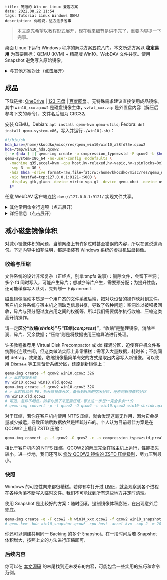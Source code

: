 ```
title: 简陋的 Win on Linux 兼容方案
date: 2022.08.22 11:54
tags: Tutorial Linux Windows QEMU
description: 你说说，这方法多省事
```

> 本文原先希望以教程形式展开，现在看来细节是讲不完了，重要内容提一下完事。

桌面 Linux 下运行 Windows 程序的解决方案五花八门。本文所述方案以 **稳定易用** 为首要目标：QEMU (KVM) + 精简版 Win10。WebDAV 文件共享。使用 Snapshot 避免写入原始镜像。

<details>
<summary>与其他方案对比（点击展开）</summary>

对比 Wine：

- Wine 性能好；本方案图形性能较弱。
- 本方案几乎无需维护，一劳永逸；Wine 有时需为特定应用作出调整，**存在紧急情况下新应用无法运行的尴尬**。

对比其他虚拟机：

- VitrualBox 图形性能略好，但需额外内核模块；本方案使用 KVM，更稳定。
- 本方案中 QCOW2 磁盘镜像支持 ZSTD 压缩，体积小（当前为 `1.33 GiB`）。

</details>

## 成品

下载链接: [OneDrive](https://1drv.ms/f/s!AndLPYbx5v06kh_hMRzLhgoTqOvN) | [123 云盘](https://www.123pan.com/s/SfI0Vv-yDEhd) | [百度网盘](https://pan.baidu.com/s/1M0zD537bNU5i78pcIyYk_w) 。无特殊需求建议直接使用成品镜像。其中 `win10_xxx.qcow2` 是磁盘镜像主体，`vvfat_xxx.zip` 是外置盘内容（解压后参考下文的命令），文件名后缀为 CRC32。

安装 QEMU。Debian: `apt install qemu-kvm qemu-utils`; Fedora: `dnf install qemu-system-x86`。写入并运行 `./win10(.sh)`：

```sh
#!/bin/sh
hda_base=/home/kkocdko/misc/res/qemu_win10/win10_a58fd75e.qcow2
hda=/tmp/win10_hda.qcow2
[ -e $hda ] || qemu-img create -o compression_type=zstd -F qcow2 -b $hda_base -f qcow2 $hda
qemu-system-x86_64 -no-user-config -nodefaults \
  -machine q35,accel=kvm -cpu host,hv-relaxed,hv-vapic,hv-spinlocks=0x1fff,hv-vpindex,hv-time,hv-synic,hv-stimer -rtc base=localtime \
  -smp 3 -m 3G \
  -hda $hda -drive format=raw,file=fat:rw:/home/kkocdko/misc/res/qemu_win10/vvfat \
  -nic hostfwd=tcp:127.0.0.1:9121-:5000 \
  -display gtk,gl=on -device virtio-vga-gl -device qemu-xhci -device usb-tablet \
  $*
```

任意 WebDAV 客户端连接 `dav://127.0.0.1:9121/` 实现文件共享。

<details>
<summary>其他常用命令行选项（点击展开）</summary>

```sh
# USB 直通（使用 lsusb 获取两个 id）
-device usb-host,vendorid=0x0000,productid=0x1111
# 音频支持
-audiodev pipewire,id=pw0 -device usb-audio,audiodev=pw0
```

</details>

<details>
<summary>详细信息（点击展开）</summary>

- 集成常用运行库和精简版输入法。自定义内容建议写入外置盘。
- 可参考外置盘中的 `custom_startup.bat` 实现调整分辨率、激活等需求。
- 默认 Administrator 用户，禁用几乎所有安全功能，强制自动登录。
- 制作于 QEMU 6.2，经测试 8.2 可用，之后应该也没问题。
- 触摸板无法平滑滚动：在设置中调整滚轮速度为每次 1 行可以缓解问题。
- 为什么使用中文版系统：有些国内软件在非中文环境下会卡 Bug。也许可以换用 Tiny10。
- 为什么不使用 virt-manager：本文同样适用，只是个人认为直接使用 QEMU 更便捷。

更新日志：

- `20250124(a58fd75e)`：外置盘支持修复 PowerShell 和 SPP 服务。
- `20221002(a58fd75e)`：进一步提升 ZSTD 压缩等级，减小体积。
- `20221001(8b8db6b9)`：统一资源管理器列布局；消除开始菜单最近添加提示；恢复系统属性信息到原版。
- `20220904(d936163a)`：修复输入法无法输入全角符号(原帖 84 楼)；消除 IE 主页破坏提示。

鸣谢：

- [Windows 10 三杰版 LTSB 2016 SE ...](http://wuyou.net/forum.php?mod=viewthread&tid=411792)
- [搜狗五笔输入法 v5.2 ...](http://wuyou.net/forum.php?mod=viewthread&tid=428671)
- [sigoden / dufs - GitHub](https://github.com/sigoden/dufs)
- [Improving the Performance ... QEMU](https://leduccc.medium.com/improving-the-performance-of-a-windows-10-guest-on-qemu-a5b3f54d9cf5)

</details>

## 减小磁盘镜像体积

对减小镜像体积的问题，当前网络上有许多过时甚至错误的内容，所以在这说道两句。下述内容中如非注明，都是指装有 Windows 系统的虚拟机磁盘镜像。

### 收缩与压缩

文件系统的设计非常复杂（正经点，别拿 tmpfs 说事）：删除文件，会留下空洞；多个 fd 同时写入，可能产生碎片；想减少碎片产生，需要预分配；为提升性能，还可能缓存写入队列，先规划一下再 commit...

磁盘镜像驱动本质是一个用户态的文件系统后端，把对块设备的操作映射到文件。客户机文件系统与宿主机之间缺乏信息共享，导致了各种问题：空洞难以被积极回收，碎片与预分配过度占用之间的权衡等。所以我们需要偶尔执行收缩、压缩这类高开销操作。

请一定**区分“收缩(_shrink_)”与“压缩(_compress_)”**。“收缩”是整理镜像，消除空洞、碎片、冗余数据；“压缩”则是将数据使用压缩算法进行处理。

许多教程推荐用 Virtual Disk Precompactor 或 dd 撑满分区，迫使客户机文件系统腾出连续空间，但这类做法实际上非常糟糕：需写入大量数据，耗时长；不能同时 defrag，效果差。收缩镜像最简单有效的方式是取出内容写入新镜像。可以使用 [Dism++](http://dism.cf) 等工具备份系统分区，还原到新镜像上：

```sh
qemu-img create -f qcow2 win10.qcow2 32G
# > 此时安装系统
mv win10.qcow2 win10.old.qcow2
qemu-img create -f qcow2 win10.qcow2 32G
# > 此时启动到 PE，拆分原镜像分区，备份到拆出的空闲分区，还原到新镜像的分区
rm win10.old.qcow2
# 可选，差异不明显。如果你接下来还要压缩，那么这一步是**完全多余**的
# qemu-img convert -p -f qcow2 -O qcow2 -c win10.qcow2 win10-shrink.qcow2
```

对于压缩，若你在客户机内使用 NTFS 压缩，就会发现这毫无作用，因为它会尽量减少搬运，导致压缩后数据依然是稀疏分布的。个人认为目前最佳方案是在 QCOW2 上启用 ZSTD 压缩：

```sh
qemu-img convert -p -f qcow2 -O qcow2 -c -o compression_type=zstd,preallocation=off win10.qcow2 win10-zstd.qcow2
```

相比于客户机内的 NTFS 压缩，QCOW2 的解压完全在宿主机上运行，性能损失较小。进一步地，我们还可以 [修改 QCOW2 镜像的 ZSTD 压缩级别](/./post/202206112353)，尽力压到最小。

### 快照

Windows 的可控性向来都很糟糕。若你有幸打开过 [UWF](https://learn.microsoft.com/en-us/windows-hardware/customize/enterprise/unified-write-filter)，就会观察到各个进程在各种角落不断写入临时文件。我们不可能找到所有这些地方并定时清理。

使用 Snapshot 是比较好的方案：随时回滚，遏制镜像体积膨胀，在出现意外后兜底。

```sh
qemu-img create -q -F qcow2 -b win10_xxx.qcow2 -f qcow2 win10_snapshot.qcow2
# qemu-kvm -hda win10_snapshot.qcow2 -cpu host -accel kvm -smp 2 -m 2G
```

你还可以创建共用同一 Backing 的多个 Snapshot。在一段时间后若 Snapshot 体积增大，按照上文的方法进行压缩即可。

### 后续内容

你可以在 [本文源码](https://github.com/kkocdko/kblog/blob/master/source/posts/20220822-1154%20%E7%AE%80%E9%99%8B%E7%9A%84%20Win%20on%20Linux%20%E5%85%BC%E5%AE%B9%E6%96%B9%E6%A1%88.md?plain=1) 的末尾找到还未发布的内容，可能包含一些实用的技巧和命令范例。

<!--
Remove redundant display configs: `HKLM\SYSTEM\ControlSet001\Control\GraphicsDrivers\Configuration\MSBDD...`

```reg
Windows Registry Editor Version 5.00

; Force auto login
[HKEY_LOCAL_MACHINE\SOFTWARE\Microsoft\Windows NT\CurrentVersion\Winlogon]
"DefaultUserName"="Administrator"
"DefaultPassword"=""
"AutoAdminLogon"="1"
"ForceAutoLogon"=dword:00000001
"ForceUnlockLogon"=dword:00000001

; Disable startup delay
[HKEY_CURRENT_USER\SOFTWARE\Microsoft\Windows\CurrentVersion\Explorer\Serialize]
"StartupDelayInMSec"=dword:00000000
```

```sh
genisoimage -joliet-long -no-pad -o share.iso ./share
upx --ultra-brute --best -f -o ./dufs.upx.exe ./dufs.exe
qemu-img create -f qcow2 win10.qcow2 32G
qemu-img convert -p -f qcow2 -O qcow2 -c -o compression_type=zstd,preallocation=off win10.qcow2 win10-zstd.qcow2
qemu-img-zstd-x convert -p -B win10_a58fd75e.qcow2 -F qcow2 -f qcow2 -O qcow2 -c -o compression_type=zstd win10_dev.qcow2 win10_dev_2.qcow2

qemu-img create -q -F qcow2 -b win10.qcow2 -f qcow2 snapshot.qcow2
-device ?
-device bochs-display,?
-drive file=share.iso,media=cdrom
-cdrom /home/kkocdko/misc/data/pkgs/WinPE/WePE_2.2_10-64.iso -boot order=d
-global kvm-pit.lost_tick_policy=delay -no-hpet -no-shutdown
refresh_rate=30
lsusb
```

https://qemu-devel.nongnu.narkive.com/zbCnHHR7/qcow2-deduplication
https://www.qemu.org/docs/master/system/i386/microvm.html
https://news.ycombinator.com/item?id=36673945
https://gist.github.com/burtonis/2677304eaafc88e37ae7cc660adddc7c # magnet:?xt=urn:btih:0FA59D37BE6D81C9D854E67CCCE4B906DC1381D8
-->
